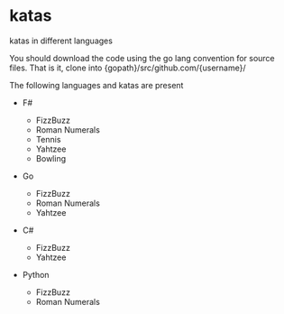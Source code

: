 # katas
katas in different languages

You should download the code using the go lang convention for source files. That is it, clone into {gopath}/src/github.com/{username}/

The following languages and katas are present

* F#
  * FizzBuzz
  * Roman Numerals
  * Tennis
  * Yahtzee
  * Bowling
  
* Go
  * FizzBuzz
  * Roman Numerals
  * Yahtzee

* C#
  * FizzBuzz
  * Yahtzee

* Python
  * FizzBuzz
  * Roman Numerals
